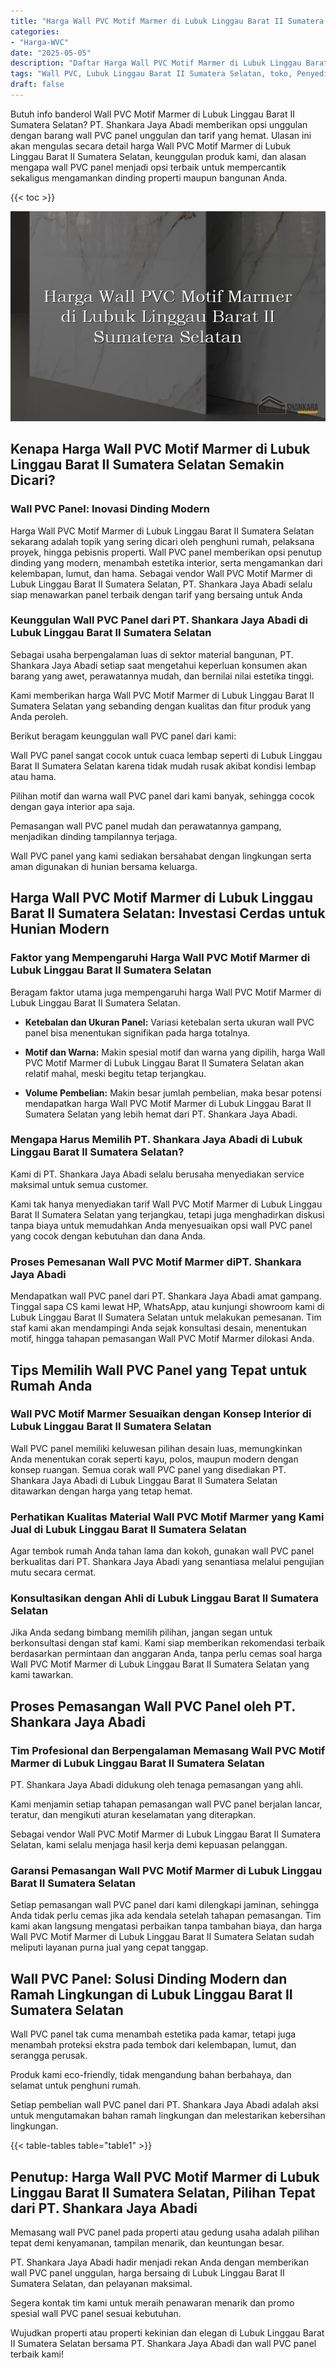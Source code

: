 ```yaml
---
title: "Harga Wall PVC Motif Marmer di Lubuk Linggau Barat II Sumatera Selatan"
categories: 
- "Harga-WVC"
date: "2025-05-05"
description: "Daftar Harga Wall PVC Motif Marmer di Lubuk Linggau Barat II Sumatera Selatan untuk rumah, office, dan gerai. Material berkualitas, beragam motif, variasi warna menarik, dengan layanan penempatan ditangani oleh tim profesional dan garansi resmi!|Servis distribusi Wall PVC Motif Marmer di Lubuk Linggau Barat II Sumatera Selatan untuk keperluan hunian, perkantoran, maupun toko, dengan panel unggulan dan instalasi oleh tenaga ahli ahli serta jaminan resmi.|Alternatif Wall PVC Motif Marmer di Lubuk Linggau Barat II Sumatera Selatan yang terpercaya bagi hunian, office, serta toko, dengan panel berkualitas dan penempatan ditangani oleh teknisi profesional dan kepastian resmi.|Distribusi Wall PVC Motif Marmer di Lubuk Linggau Barat II Sumatera Selatan untuk hunian, perkantoran, serta gerai, dengan panel terbaik dan penempatan ditangani oleh tim ahli, lengkap beserta jaminan resmi.}"
tags: "Wall PVC, Lubuk Linggau Barat II Sumatera Selatan, toko, Penyedia, distributor"
draft: false
---
```


Butuh info banderol Wall PVC Motif Marmer di Lubuk Linggau Barat II Sumatera Selatan? PT. Shankara Jaya Abadi memberikan opsi unggulan dengan barang wall PVC panel unggulan dan tarif yang hemat. Ulasan ini akan mengulas secara detail harga Wall PVC Motif Marmer di Lubuk Linggau Barat II Sumatera Selatan, keunggulan produk kami, dan alasan mengapa wall PVC panel menjadi opsi terbaik untuk mempercantik sekaligus mengamankan dinding properti maupun bangunan Anda.

{{< toc >}}

![Harga Wall PVC Motif Marmer di Lubuk Linggau Barat II Sumatera Selatan](/images/Harga-WVC/Harga-Wall-PVC-Motif-Marmer-di-Lubuk-Linggau-Barat-II-Sumatera-Selatan.png)


## Kenapa Harga Wall PVC Motif Marmer di Lubuk Linggau Barat II Sumatera Selatan Semakin Dicari?

### Wall PVC Panel: Inovasi Dinding Modern

Harga Wall PVC Motif Marmer di Lubuk Linggau Barat II Sumatera Selatan sekarang adalah topik yang sering dicari oleh penghuni rumah, pelaksana proyek, hingga pebisnis properti. Wall PVC panel memberikan opsi penutup dinding yang modern, menambah estetika interior, serta mengamankan dari kelembapan, lumut, dan hama. Sebagai vendor Wall PVC Motif Marmer di Lubuk Linggau Barat II Sumatera Selatan, PT. Shankara Jaya Abadi selalu siap menawarkan panel terbaik dengan tarif yang bersaing untuk Anda

### Keunggulan Wall PVC Panel dari PT. Shankara Jaya Abadi di Lubuk Linggau Barat II Sumatera Selatan

Sebagai usaha berpengalaman luas di sektor material bangunan, PT. Shankara Jaya Abadi setiap saat mengetahui keperluan konsumen akan barang yang awet, perawatannya mudah, dan bernilai nilai estetika tinggi.

Kami memberikan harga Wall PVC Motif Marmer di Lubuk Linggau Barat II Sumatera Selatan yang sebanding dengan kualitas dan fitur produk yang Anda peroleh.

Berikut beragam keunggulan wall PVC panel dari kami:

Wall PVC panel sangat cocok untuk cuaca lembap seperti di Lubuk Linggau Barat II Sumatera Selatan karena tidak mudah rusak akibat kondisi lembap atau hama.

Pilihan motif dan warna wall PVC panel dari kami banyak, sehingga cocok dengan gaya interior apa saja.

Pemasangan wall PVC panel mudah dan perawatannya gampang, menjadikan dinding tampilannya terjaga.

Wall PVC panel yang kami sediakan bersahabat dengan lingkungan serta aman digunakan di hunian bersama keluarga.

## Harga Wall PVC Motif Marmer di Lubuk Linggau Barat II Sumatera Selatan: Investasi Cerdas untuk Hunian Modern

### Faktor yang Mempengaruhi Harga Wall PVC Motif Marmer di Lubuk Linggau Barat II Sumatera Selatan

Beragam faktor utama juga mempengaruhi harga Wall PVC Motif Marmer di Lubuk Linggau Barat II Sumatera Selatan.

- **Ketebalan dan Ukuran Panel:** Variasi ketebalan serta ukuran wall PVC panel bisa menentukan signifikan pada harga totalnya.

- **Motif dan Warna:** Makin spesial motif dan warna yang dipilih, harga Wall PVC Motif Marmer di Lubuk Linggau Barat II Sumatera Selatan akan relatif mahal, meski begitu tetap terjangkau.

- **Volume Pembelian:** Makin besar jumlah pembelian, maka besar potensi mendapatkan harga Wall PVC Motif Marmer di Lubuk Linggau Barat II Sumatera Selatan yang lebih hemat dari PT. Shankara Jaya Abadi.

### Mengapa Harus Memilih PT. Shankara Jaya Abadi di Lubuk Linggau Barat II Sumatera Selatan?

Kami di PT. Shankara Jaya Abadi selalu berusaha menyediakan service maksimal untuk semua customer.

Kami tak hanya menyediakan tarif Wall PVC Motif Marmer di Lubuk Linggau Barat II Sumatera Selatan yang terjangkau, tetapi juga menghadirkan diskusi tanpa biaya untuk memudahkan Anda menyesuaikan opsi wall PVC panel yang cocok dengan kebutuhan dan dana Anda.

### Proses Pemesanan Wall PVC Motif Marmer diPT. Shankara Jaya Abadi

Mendapatkan wall PVC panel dari PT. Shankara Jaya Abadi amat gampang. Tinggal sapa CS kami lewat HP, WhatsApp, atau kunjungi showroom kami di Lubuk Linggau Barat II Sumatera Selatan untuk melakukan pemesanan. Tim staf kami akan mendampingi Anda sejak konsultasi desain, menentukan motif, hingga tahapan pemasangan Wall PVC Motif Marmer dilokasi Anda.

## Tips Memilih Wall PVC Panel yang Tepat untuk Rumah Anda

### Wall PVC Motif Marmer Sesuaikan dengan Konsep Interior di Lubuk Linggau Barat II Sumatera Selatan

Wall PVC panel memiliki keluwesan pilihan desain luas, memungkinkan Anda menentukan corak seperti kayu, polos, maupun modern dengan konsep ruangan. Semua corak wall PVC panel yang disediakan PT. Shankara Jaya Abadi di Lubuk Linggau Barat II Sumatera Selatan ditawarkan dengan harga yang tetap hemat.

### Perhatikan Kualitas Material Wall PVC Motif Marmer yang Kami Jual di Lubuk Linggau Barat II Sumatera Selatan

Agar tembok rumah Anda tahan lama dan kokoh, gunakan wall PVC panel berkualitas dari PT. Shankara Jaya Abadi yang senantiasa melalui pengujian mutu secara cermat.

### Konsultasikan dengan Ahli di Lubuk Linggau Barat II Sumatera Selatan

Jika Anda sedang bimbang memilih pilihan, jangan segan untuk berkonsultasi dengan staf kami. Kami siap memberikan rekomendasi terbaik berdasarkan permintaan dan anggaran Anda, tanpa perlu cemas soal harga Wall PVC Motif Marmer di Lubuk Linggau Barat II Sumatera Selatan yang kami tawarkan.

## Proses Pemasangan Wall PVC Panel oleh PT. Shankara Jaya Abadi

### Tim Profesional dan Berpengalaman Memasang Wall PVC Motif Marmer di Lubuk Linggau Barat II Sumatera Selatan

PT. Shankara Jaya Abadi didukung oleh tenaga pemasangan yang ahli.

Kami menjamin setiap tahapan pemasangan wall PVC panel berjalan lancar, teratur, dan mengikuti aturan keselamatan yang diterapkan.

Sebagai vendor Wall PVC Motif Marmer di Lubuk Linggau Barat II Sumatera Selatan, kami selalu menjaga hasil kerja demi kepuasan pelanggan.

### Garansi Pemasangan Wall PVC Motif Marmer di Lubuk Linggau Barat II Sumatera Selatan

Setiap pemasangan wall PVC panel dari kami dilengkapi jaminan, sehingga Anda tidak perlu cemas jika ada kendala setelah tahapan pemasangan. Tim kami akan langsung mengatasi perbaikan tanpa tambahan biaya, dan harga Wall PVC Motif Marmer di Lubuk Linggau Barat II Sumatera Selatan sudah meliputi layanan purna jual yang cepat tanggap.

## Wall PVC Panel: Solusi Dinding Modern dan Ramah Lingkungan di Lubuk Linggau Barat II Sumatera Selatan

Wall PVC panel tak cuma menambah estetika pada kamar, tetapi juga menambah proteksi ekstra pada tembok dari kelembapan, lumut, dan serangga perusak.

Produk kami eco-friendly, tidak mengandung bahan berbahaya, dan selamat untuk penghuni rumah.

Setiap pembelian wall PVC panel dari PT. Shankara Jaya Abadi adalah aksi untuk mengutamakan bahan ramah lingkungan dan melestarikan kebersihan lingkungan.

{{< table-tables table="table1" >}}

## Penutup: Harga Wall PVC Motif Marmer di Lubuk Linggau Barat II Sumatera Selatan, Pilihan Tepat dari PT. Shankara Jaya Abadi

Memasang wall PVC panel pada properti atau gedung usaha adalah pilihan tepat demi kenyamanan, tampilan menarik, dan keuntungan besar.

PT. Shankara Jaya Abadi hadir menjadi rekan Anda dengan memberikan wall PVC panel unggulan, harga bersaing di Lubuk Linggau Barat II Sumatera Selatan, dan pelayanan maksimal.

Segera kontak tim kami untuk meraih penawaran menarik dan promo spesial wall PVC panel sesuai kebutuhan.

Wujudkan properti atau properti kekinian dan elegan di Lubuk Linggau Barat II Sumatera Selatan bersama PT. Shankara Jaya Abadi dan wall PVC panel terbaik kami!